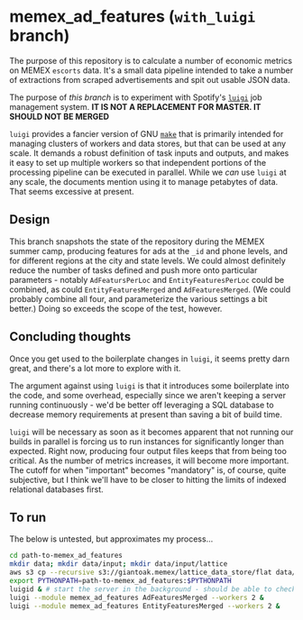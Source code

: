 # memex_ad_features (`with_luigi` branch)
The purpose of this repository is to calculate a number of economic metrics on MEMEX `escorts` data. It's a small data pipeline intended to take a number of extractions from scraped advertisements and spit out usable JSON data.

The purpose of *this branch* is to experiment with Spotify's [`luigi`](http://luigi.readthedocs.io/en/stable/) job management system. **IT IS NOT A REPLACEMENT FOR MASTER. IT SHOULD NOT BE MERGED**

`luigi` provides a fancier version of GNU [`make`](https://www.gnu.org/software/make/) that is primarily intended for managing clusters of workers and data stores, but that can be used at any scale. It demands a robust definition of task inputs and outputs, and makes it easy to set up multiple workers so that independent portions of the processing pipeline can be executed in parallel. While we *can* use `luigi` at any scale, the documents mention using it to manage petabytes of data. That seems excessive at present.

## Design
This branch snapshots the state of the repository during the MEMEX summer camp, producing features for ads at the `_id` and phone levels, and for different regions at the city and state levels. We could almost definitely reduce the number of tasks defined and push more onto particular parameters - notably `AdFeatursPerLoc` and `EntityFeaturesPerLoc` could be combined, as could `EntityFeaturesMerged` and `AdFeaturesMerged`. (We could probably combine all four, and parameterize the various settings a bit better.) Doing so exceeds the scope of the test, however.

## Concluding thoughts
Once you get used to the boilerplate changes in `luigi`, it seems pretty darn great, and there's a lot more to explore with it.

The argument against using `luigi` is that it introduces some boilerplate into the code, and some overhead, especially since we aren't keeping a server running continuously - we'd be better off leveraging a SQL database to decrease memory requirements at present than saving a bit of build time.

`luigi` will be necessary as soon as it becomes apparent that not running our builds in parallel is forcing us to run instances for significantly longer than expected. Right now, producing four output files keeps that from being too critical. As the number of metrics increases, it will become more important. The cutoff for when "important" becomes "mandatory" is, of course, quite subjective, but I think we'll have to be closer to hitting the limits of indexed relational databases first.


## To run

The below is untested, but approximates my process...

```bash
cd path-to-memex_ad_features
mkdir data; mkdir data/input; mkdir data/input/lattice
aws s3 cp --recursive s3://giantoak.memex/lattice_data_store/flat data/input/lattice # this could be handled within luigi but we don't
export PYTHONPATH=path-to-memex_ad_features:$PYTHONPATH
luigid & # start the server in the background - should be able to check progress at http://localhost:8082
luigi --module memex_ad_features AdFeaturesMerged --workers 2 &
luigi --module memex_ad_features EntityFeaturesMerged --workers 2 &
```
